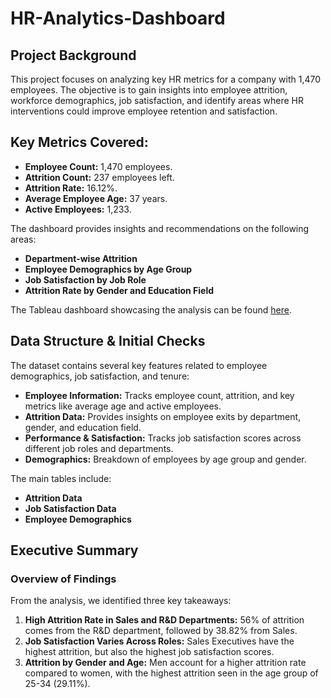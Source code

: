 # HR-Analytics-Dashboard

## Project Background

This project focuses on analyzing key HR metrics for a company with 1,470 employees. The objective is to gain insights into employee attrition, workforce demographics, job satisfaction, and identify areas where HR interventions could improve employee retention and satisfaction.

## Key Metrics Covered:
* **Employee Count:** 1,470 employees.
* **Attrition Count:** 237 employees left.
* **Attrition Rate:** 16.12%.
* **Average Employee Age:** 37 years.
* **Active Employees:** 1,233.

The dashboard provides insights and recommendations on the following areas:
* **Department-wise Attrition**
* **Employee Demographics by Age Group**
* **Job Satisfaction by Job Role**
* **Attrition Rate by Gender and Education Field**

The Tableau dashboard showcasing the analysis can be found [here](https://public.tableau.com/app/profile/aakash.bhujbal/viz/HRanalytics_17275965243180/HRAnalyticsDashboard).

## Data Structure & Initial Checks
The dataset contains several key features related to employee demographics, job satisfaction, and tenure:
* **Employee Information:** Tracks employee count, attrition, and key metrics like average age and active employees.
* **Attrition Data:** Provides insights on employee exits by department, gender, and education field.
* **Performance & Satisfaction:** Tracks job satisfaction scores across different job roles and departments.
* **Demographics:** Breakdown of employees by age group and gender.

The main tables include:
* **Attrition Data**
* **Job Satisfaction Data**
* **Employee Demographics**

## Executive Summary
### Overview of Findings
From the analysis, we identified three key takeaways:
1. **High Attrition Rate in Sales and R&D Departments:** 56% of attrition comes from the R&D department, followed by 38.82% from Sales.
2. **Job Satisfaction Varies Across Roles:** Sales Executives have the highest attrition, but also the highest job satisfaction scores.
3. **Attrition by Gender and Age:** Men account for a higher attrition rate compared to women, with the highest attrition seen in the age group of 25-34 (29.11%).
